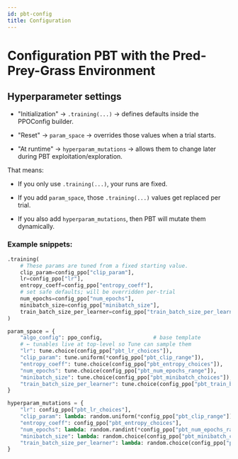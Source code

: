 ```yaml
---
id: pbt-config
title: Configuration
---
```


# Configuration PBT with the Pred-Prey-Grass Environment

## Hyperparameter settings

- "Initialization" -> ```.training(...)``` → defines defaults inside the PPOConfig builder.

- "Reset" -> ```param_space``` → overrides those values when a trial starts.

- "At runtime" -> ```hyperparam_mutations``` → allows them to change later during PBT exploitation/exploration.

That means:

- If you only use ```.training(...)```, your runs are fixed.

- If you add ```param_space```, those ```.training(...)``` values get replaced per trial.

- If you also add ```hyperparam_mutations```, then PBT will mutate them dynamically.

### Example snippets:

```python
.training(
    # These params are tuned from a fixed starting value.
    clip_param=config_ppo["clip_param"],
    lr=config_ppo["lr"],
    entropy_coeff=config_ppo["entropy_coeff"],
    # set safe defaults; will be overridden per-trial
    num_epochs=config_ppo["num_epochs"],
    minibatch_size=config_ppo["minibatch_size"],
    train_batch_size_per_learner=config_ppo["train_batch_size_per_learner"],
)
```
```python
param_space = {
    "algo_config": ppo_config,                # base template
    # ← tunables live at top-level so Tune can sample them
    "lr": tune.choice(config_ppo["pbt_lr_choices"]),
    "clip_param": tune.uniform(*config_ppo["pbt_clip_range"]),
    "entropy_coeff": tune.choice(config_ppo["pbt_entropy_choices"]),
    "num_epochs": tune.choice(config_ppo["pbt_num_epochs_range"]),
    "minibatch_size": tune.choice(config_ppo["pbt_minibatch_choices"]),
    "train_batch_size_per_learner": tune.choice(config_ppo["pbt_train_batch_size_choices"]),
}
```
```python
hyperparam_mutations = {
    "lr": config_ppo["pbt_lr_choices"],
    "clip_param": lambda: random.uniform(*config_ppo["pbt_clip_range"]),
    "entropy_coeff": config_ppo["pbt_entropy_choices"],
    "num_epochs": lambda: random.randint(*config_ppo["pbt_num_epochs_range"]),
    "minibatch_size": lambda: random.choice(config_ppo["pbt_minibatch_choices"]),
    "train_batch_size_per_learner": lambda: random.choice(config_ppo["pbt_train_batch_size_choices"]),
}
```

